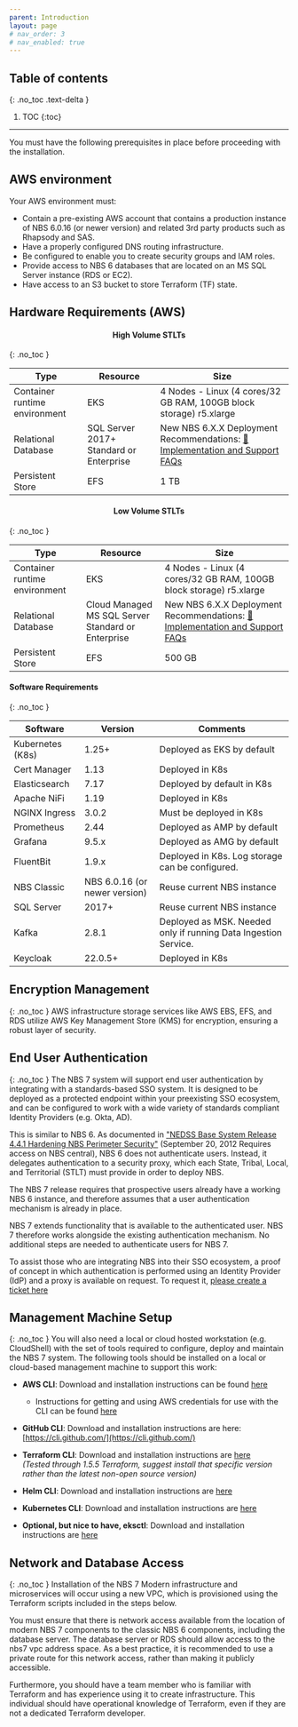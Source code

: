 ```yaml
---
parent: Introduction
layout: page
# nav_order: 3
# nav_enabled: true
---
```


## Table of contents
{: .no_toc .text-delta }

1. TOC
{:toc}

---

You must have the following prerequisites in place before proceeding with the installation.

## AWS environment
Your AWS environment must:

- Contain a pre-existing AWS account that contains a production instance of NBS 6.0.16 (or newer version) and related 3rd party products such as Rhapsody and SAS.
- Have a properly configured DNS routing infrastructure.
- Be configured to enable you to create security groups and IAM roles.
- Provide access to NBS 6 databases that are located on an MS SQL Server instance (RDS or EC2).
- Have access to an S3 bucket to store Terraform (TF) state.


## Hardware Requirements (AWS)

<h4 align="center"><b> High Volume STLTs </b></h4>
{: .no_toc }

| **Type** | **Resource** | **Size** |
|-----------|--------------|----------|
| Container runtime environment | EKS | 4 Nodes - Linux (4 cores/32 GB RAM, 100GB block storage) r5.xlarge |
| Relational Database | SQL Server 2017+ Standard or Enterprise | New NBS 6.X.X Deployment Recommendations: [📝 Implementation and Support FAQs](https://www.cdc.gov/nbs/php/technical-resources/implementation-and-support-faqs.html?CDC_AAref_Val=https://www.cdc.gov/nbs/resources/implementation-and-support.html) |
| Persistent Store | EFS | 1 TB |


<h4 align="center"><b> Low Volume STLTs </b></h4>
{: .no_toc }


| **Type** | **Resource** | **Size** |
|-----------|--------------|----------|
| Container runtime environment | EKS | 4 Nodes - Linux (4 cores/32 GB RAM, 100GB block storage) r5.xlarge |
| Relational Database | Cloud Managed MS SQL Server Standard or Enterprise | New NBS 6.X.X Deployment Recommendations: [📝 Implementation and Support FAQs](https://www.cdc.gov/nbs/php/technical-resources/implementation-and-support-faqs.html?CDC_AAref_Val=https://www.cdc.gov/nbs/resources/implementation-and-support.html) |
| Persistent Store | EFS | 500 GB |

#### Software Requirements
{: .no_toc }

| **Software**        | **Version**                   | **Comments**                                              |
|---------------------|-------------------------------|-----------------------------------------------------------|
| Kubernetes (K8s)    | 1.25+                          | Deployed as EKS by default                                |
| Cert Manager        | 1.13                           | Deployed in K8s                                           |
| Elasticsearch       | 7.17                           | Deployed by default in K8s                                |
| Apache NiFi         | 1.19                           | Deployed in K8s                                           |
| NGINX Ingress       | 3.0.2                          | Must be deployed in K8s                                   |
| Prometheus          | 2.44                           | Deployed as AMP by default                                |
| Grafana             | 9.5.x                          | Deployed as AMG by default                                |
| FluentBit           | 1.9.x                          | Deployed in K8s. Log storage can be configured.           |
| NBS Classic         | NBS 6.0.16 (or newer version)  | Reuse current NBS instance                                |
| SQL Server          | 2017+                          | Reuse current NBS instance                                |
| Kafka               | 2.8.1                          | Deployed as MSK. Needed only if running Data Ingestion Service. |
| Keycloak            | 22.0.5+                        | Deployed in K8s                                           |


## Encryption Management
{: .no_toc }
AWS infrastructure storage services like AWS EBS, EFS, and RDS utilize AWS Key Management Store (KMS) for encryption, ensuring a 
robust layer of security.

## End User Authentication
{: .no_toc }
The NBS 7 system will support end user authentication by integrating with a standards-based SSO system. It is designed to be deployed 
as a protected endpoint within your preexisting SSO ecosystem, and can be configured to work with a wide variety of standards compliant 
Identity Providers (e.g. Okta, AD).

This is similar to NBS 6. As documented in ["NEDSS Base System Release 4.4.1 Hardening NBS Perimeter Security"](https://cdcnbscentral.com/attachments/1995) (September 20, 2012 Requires access on NBS central), NBS 6 does not authenticate users. Instead, it delegates authentication to a security proxy, which each 
State, Tribal, Local, and Territorial (STLT) must provide in order to deploy NBS.

The NBS 7 release requires that prospective users already have a working NBS 6 instance, and therefore assumes that a user 
authentication mechanism is already in place.

NBS 7 extends functionality that is available to the authenticated user. NBS 7 therefore works alongside the existing authentication 
mechanism. No additional steps are needed to authenticate users for NBS 7. 

To assist those who are integrating NBS into their SSO ecosystem, a proof of concept in which authentication is performed using an 
Identity Provider (IdP) and a proxy is available on request. To request it, [please create a ticket here](https://cdcnbscentral.com/projects/nbs700/issues/new)

## Management Machine Setup
{: .no_toc }
You will also need a local or cloud hosted workstation (e.g. CloudShell) with the set of tools required to configure, deploy and maintain the 
NBS 7 system. The following tools should be installed on a local or cloud-based management machine to support this work:

- **AWS CLI**: Download and installation instructions can be found [here](https://aws.amazon.com/cli/)
  - Instructions for getting and using AWS credentials for use with the CLI can be found [here](https://docs.aws.amazon.com/cli/latest/userguide/cli-configure-files.html)

- **GitHub CLI**: Download and installation instructions are here:  
  [https://cli.github.com/](https://cli.github.com/)

- **Terraform CLI**: Download and installation instructions are [here](https://developer.hashicorp.com/terraform/tutorials/aws-get-started/install-cli)  
  *(Tested through 1.5.5 Terraform, suggest install that specific version rather than the latest non-open source version)*

- **Helm CLI**: Download and installation instructions are [here](https://helm.sh/docs/intro/install/)

- **Kubernetes CLI**: Download and installation instructions are [here](https://docs.aws.amazon.com/eks/latest/userguide/install-kubectl.html)

- **Optional, but nice to have, eksctl**: Download and installation instructions are [here](https://docs.aws.amazon.com/eks/latest/userguide/eksctl.html)

## Network and Database Access
{: .no_toc }
Installation of the NBS 7 Modern infrastructure and microservices will occur using a new VPC, which is provisioned using the Terraform scripts included in the steps below. 

You must ensure that there is network access available from the location of modern NBS 7 components to the classic NBS 6 components, including the database server. The database server or RDS should allow access to the nbs7 vpc address space. As a best practice, it is recommended to use a private route for this network access, rather than making it publicly accessible. 

Furthermore, you should have a team member who is familiar with Terraform and has experience using it to create infrastructure. This individual should have operational knowledge of Terraform, even if they are not a dedicated Terraform developer.
